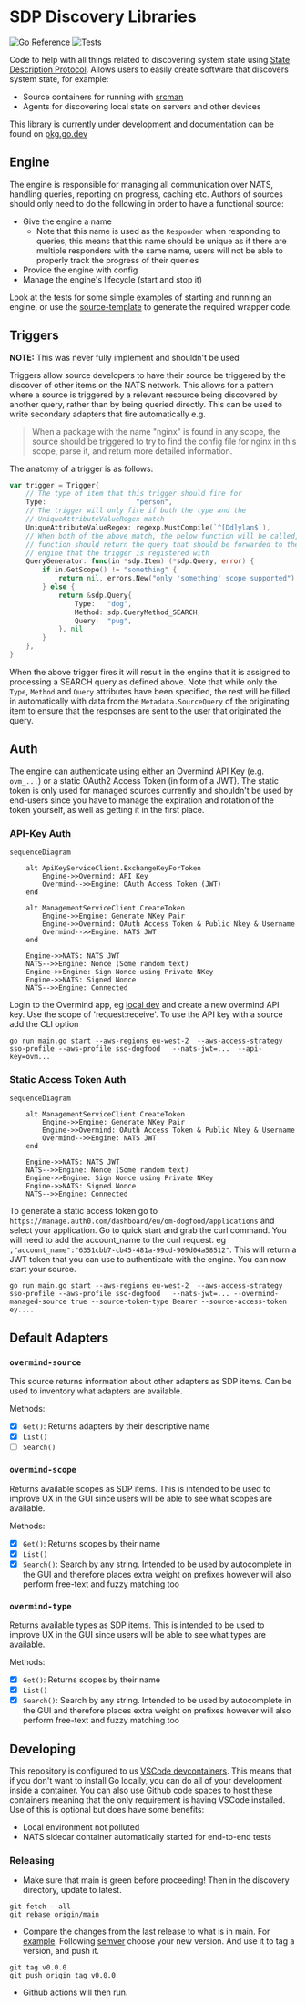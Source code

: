 # SDP Discovery Libraries

[![Go Reference](https://pkg.go.dev/badge/github.com/overmindtech/discovery.svg)](https://pkg.go.dev/github.com/overmindtech/discovery) [![Tests](https://github.com/overmindtech/discovery/actions/workflows/test.yml/badge.svg)](https://github.com/overmindtech/discovery/actions/workflows/test.yml)

Code to help with all things related to discovering system state using [State Description Protocol](github.com/overmindtech/sdp). Allows users to easily create software that discovers system state, for example:

* Source containers for running with [srcman](https://github.com/overmindtech/srcman)
* Agents for discovering local state on servers and other devices

This library is currently under development and documentation can be found on [pkg.go.dev](https://pkg.go.dev/github.com/overmindtech/discovery)

## Engine

The engine is responsible for managing all communication over NATS, handling queries, reporting on progress, caching etc. Authors of sources should only need to do the following in order to have a functional source:

* Give the engine a name
  * Note that this name is used as the `Responder` when responding to queries, this means that this name should be unique as if there are multiple responders with the same name, users will not be able to properly track the progress of their queries
* Provide the engine with config
* Manage the engine's lifecycle (start and stop it)

Look at the tests for some simple examples of starting and running an engine, or use the [source-template](https://github.com/overmindtech/source-template) to generate the required wrapper code.

## Triggers

**NOTE:** This was never fully implement and shouldn't be used

Triggers allow source developers to have their source be triggered by the discover of other items on the NATS network. This allows for a pattern where a source is triggered by a relevant resource being discovered by another query, rather than by being queried directly. This can be used to write secondary adapters that fire automatically e.g.

> When a package with the name "nginx" is found in any scope, the source should be triggered to try to find the config file for nginx in this scope, parse it, and return more detailed information.

The anatomy of a trigger is as follows:

```go
var trigger = Trigger{
    // The type of item that this trigger should fire for
    Type:                      "person",
    // The trigger will only fire if both the type and the
    // UniqueAttributeValueRegex match
    UniqueAttributeValueRegex: regexp.MustCompile(`^[Dd]ylan$`),
    // When both of the above match, the below function will be called, this
    // function should return the query that should be forwarded to the
    // engine that the trigger is registered with
    QueryGenerator: func(in *sdp.Item) (*sdp.Query, error) {
        if in.GetScope() != "something" {
            return nil, errors.New("only 'something' scope supported")
        } else {
            return &sdp.Query{
                Type:   "dog",
                Method: sdp.QueryMethod_SEARCH,
                Query:  "pug",
            }, nil
        }
    },
}
```

When the above trigger fires it will result in the engine that it is assigned to processing a SEARCH query as defined above. Note that while only the `Type`, `Method` and `Query` attributes have been specified, the rest will be filled in automatically with data from the `Metadata.SourceQuery` of the originating item to ensure that the responses are sent to the user that originated the query.

## Auth

The engine can authenticate using either an Overmind API Key (e.g. `ovm_...`) or a static OAuth2 Access Token (in form of a JWT). The static token is only used for managed sources currently and shouldn't be used by end-users since you have to manage the expiration and rotation of the token yourself, as well as getting it in the first place.

### API-Key Auth

```mermaid
sequenceDiagram

    alt ApiKeyServiceClient.ExchangeKeyForToken
        Engine->>Overmind: API Key
        Overmind-->>Engine: OAuth Access Token (JWT)
    end

    alt ManagementServiceClient.CreateToken
        Engine->>Engine: Generate NKey Pair
        Engine->>Overmind: OAuth Access Token & Public Nkey & Username
        Overmind-->>Engine: NATS JWT
    end

    Engine->>NATS: NATS JWT
    NATS-->>Engine: Nonce (Some random text)
    Engine->>Engine: Sign Nonce using Private NKey
    Engine->>NATS: Signed Nonce
    NATS-->>Engine: Connected
```

Login to the Overmind app, eg [local dev](https://localhost.df.overmind-demo.com:3000/settings/api-keys) and create a new overmind API key. Use the scope of 'request:receive'. To use the API key with a source add the CLI option

```shell
go run main.go start --aws-regions eu-west-2  --aws-access-strategy sso-profile --aws-profile sso-dogfood   --nats-jwt=...  --api-key=ovm...
```

### Static Access Token Auth

```mermaid
sequenceDiagram

    alt ManagementServiceClient.CreateToken
        Engine->>Engine: Generate NKey Pair
        Engine->>Overmind: OAuth Access Token & Public Nkey & Username
        Overmind-->>Engine: NATS JWT
    end

    Engine->>NATS: NATS JWT
    NATS-->>Engine: Nonce (Some random text)
    Engine->>Engine: Sign Nonce using Private NKey
    Engine->>NATS: Signed Nonce
    NATS-->>Engine: Connected
```

To generate a static access token go to `https://manage.auth0.com/dashboard/eu/om-dogfood/applications` and select your application. Go to quick start and grab the curl command. You will need to add the account_name to the curl request. eg `,"account_name":"6351cbb7-cb45-481a-99cd-909d04a58512"`. This will return a JWT token that you can use to authenticate with the engine. You can now start your source.

```shell
go run main.go start --aws-regions eu-west-2  --aws-access-strategy sso-profile --aws-profile sso-dogfood   --nats-jwt=... --overmind-managed-source true --source-token-type Bearer --source-access-token ey....
```

## Default Adapters

### `overmind-source`

This source returns information about other adapters as SDP items. Can be used to inventory what adapters are available.

Methods:

* [x] `Get()`: Returns adapters by their descriptive name
* [x] `List()`
* [ ] `Search()`

### `overmind-scope`

Returns available scopes as SDP items. This is intended to be used to improve UX in the GUI since users will be able to see what scopes are available.

Methods:

* [x] `Get()`: Returns scopes by their name
* [x] `List()`
* [x] `Search()`: Search by any string. Intended to be used by autocomplete in the GUI and therefore places extra weight on prefixes however will also perform free-text and fuzzy matching too

### `overmind-type`

Returns available types as SDP items. This is intended to be used to improve UX in the GUI since users will be able to see what types are available.

Methods:

* [x] `Get()`: Returns scopes by their name
* [x] `List()`
* [x] `Search()`: Search by any string. Intended to be used by autocomplete in the GUI and therefore places extra weight on prefixes however will also perform free-text and fuzzy matching too

## Developing

This repository is configured to us [VSCode devcontainers](https://code.visualstudio.com/docs/remote/containers). This means that if you don't want to install Go locally, you can do all of your development inside a container. You can also use Github code spaces to host these containers meaning that the only requirement is having VSCode installed. Use of this is optional but does have some benefits:

* Local environment not polluted
* NATS sidecar container automatically started for end-to-end tests

### Releasing

- Make sure that main is green before proceeding! Then in the discovery directory, update to latest.

```shell
git fetch --all
git rebase origin/main
```

- Compare the changes from the last release to what is in main. For [example](https://github.com/overmindtech/discovery/compare/v0.29.2...main). Following [semver](https://semver.org/) choose your new version. And use it to tag a version, and push it.

```shell
git tag v0.0.0
git push origin tag v0.0.0
```

- Github actions will then run.

